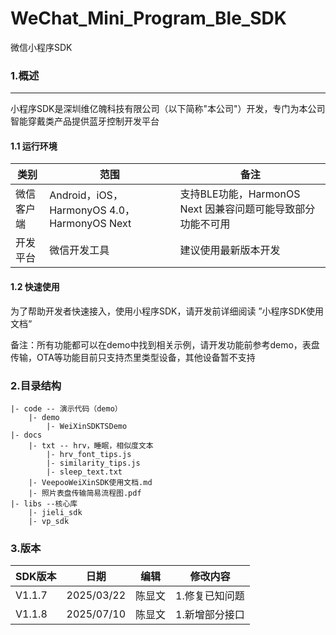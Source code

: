 # WeChat_Mini_Program_Ble_SDK
微信小程序SDK

### 1.概述 

------

小程序SDK是深圳维亿魄科技有限公司（以下简称"本公司"）开发，专门为本公司智能穿戴类产品提供蓝牙控制开发平台

#### 1.1 运行环境

| 类别       | 范围                                        | 备注                                                        |
| ---------- | ------------------------------------------- | ----------------------------------------------------------- |
| 微信客户端 | Android，iOS，HarmonyOS 4.0，HarmonyOS Next | 支持BLE功能，HarmonOS Next 因兼容问题可能导致部分功能不可用 |
| 开发平台   | 微信开发工具                                | 建议使用最新版本开发                                        |

#### 1.2 快速使用

为了帮助开发者快速接入，使用小程序SDK，请开发前详细阅读 ”小程序SDK使用文档“

备注：所有功能都可以在demo中找到相关示例，请开发功能前参考demo，表盘传输，OTA等功能目前只支持杰里类型设备，其他设备暂不支持

### 2.目录结构

```
|- code -- 演示代码（demo）
	|- demo
		|- WeiXinSDKTSDemo
|- docs
	|- txt -- hrv，睡眠，相似度文本
		|- hrv_font_tips.js
		|- similarity_tips.js
		|- sleep_text.txt
	|- VeepooWeiXinSDK使用文档.md
	|- 照片表盘传输简易流程图.pdf
|- libs --核心库
	|- jieli_sdk 
	|- vp_sdk 
```

### 3.版本

| SDK版本 | 日期       | 编辑   | 修改内容       |
| ------- | ---------- | ------ | -------------- |
| V1.1.7  | 2025/03/22 | 陈显文 | 1.修复已知问题 |
| V1.1.8  | 2025/07/10 | 陈显文 | 1.新增部分接口 |
